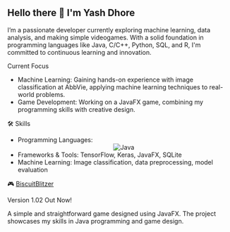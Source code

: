 ## Hello there 🤠 I'm Yash Dhore

I’m a passionate developer currently exploring machine learning, data analysis, and making simple videogames. With a solid foundation in programming languages like Java, C/C++, Python, SQL, and R, I'm committed to continuous learning and innovation.

Current Focus

- Machine Learning: Gaining hands-on experience with image classification at AbbVie, applying machine learning techniques to real-world problems.
- Game Development: Working on a JavaFX game, combining my programming skills with creative design.

🛠️ Skills

- Programming Languages: <div align="center"><img src="https://img.shields.io/badge/Java-007396?style=for-the-badge&logo=java&logoColor=white" alt="Java"/></div>
- Frameworks & Tools: TensorFlow, Keras, JavaFX, SQLite
- Machine Learning: Image classification, data preprocessing, model evaluation

🎮 [BiscuitBlitzer](https://github.com/yash-dhore/BiscuitBlitzer)

Version 1.02 Out Now!

A simple and straightforward game designed using JavaFX. The project showcases my skills in Java programming and game design.
